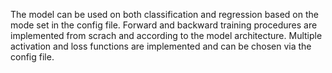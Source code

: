 The model can be used on both classification and regression based on the mode set in the config file. 
Forward and backward training procedures are implemented from scrach and according to the model architecture.
Multiple activation and loss functions are implemented and can be chosen via the config file.
